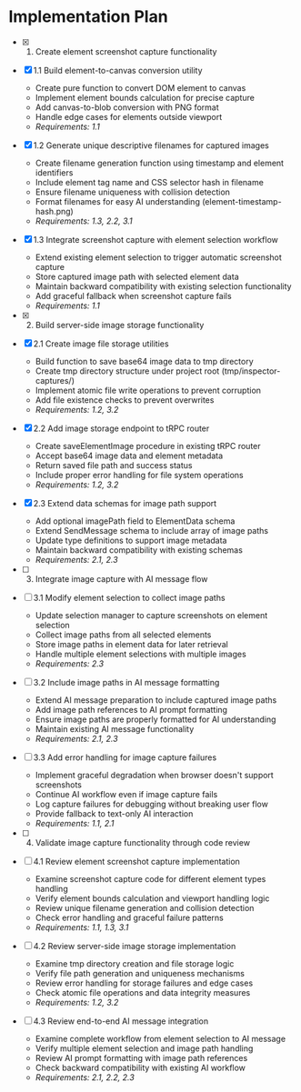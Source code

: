 # Implementation Plan

- [x] 1. Create element screenshot capture functionality
- [x] 1.1 Build element-to-canvas conversion utility
  - Create pure function to convert DOM element to canvas
  - Implement element bounds calculation for precise capture  
  - Add canvas-to-blob conversion with PNG format
  - Handle edge cases for elements outside viewport
  - _Requirements: 1.1_

- [x] 1.2 Generate unique descriptive filenames for captured images
  - Create filename generation function using timestamp and element identifiers
  - Include element tag name and CSS selector hash in filename
  - Ensure filename uniqueness with collision detection
  - Format filenames for easy AI understanding (element-timestamp-hash.png)
  - _Requirements: 1.3, 2.2, 3.1_

- [x] 1.3 Integrate screenshot capture with element selection workflow
  - Extend existing element selection to trigger automatic screenshot capture
  - Store captured image path with selected element data
  - Maintain backward compatibility with existing selection functionality
  - Add graceful fallback when screenshot capture fails
  - _Requirements: 1.1_

- [x] 2. Build server-side image storage functionality
- [x] 2.1 Create image file storage utilities
  - Build function to save base64 image data to tmp directory
  - Create tmp directory structure under project root (tmp/inspector-captures/)
  - Implement atomic file write operations to prevent corruption
  - Add file existence checks to prevent overwrites
  - _Requirements: 1.2, 3.2_

- [x] 2.2 Add image storage endpoint to tRPC router
  - Create saveElementImage procedure in existing tRPC router
  - Accept base64 image data and element metadata
  - Return saved file path and success status
  - Include proper error handling for file system operations
  - _Requirements: 1.2, 3.2_

- [x] 2.3 Extend data schemas for image path support
  - Add optional imagePath field to ElementData schema
  - Extend SendMessage schema to include array of image paths
  - Update type definitions to support image metadata
  - Maintain backward compatibility with existing schemas
  - _Requirements: 2.1, 2.3_

- [ ] 3. Integrate image capture with AI message flow
- [ ] 3.1 Modify element selection to collect image paths
  - Update selection manager to capture screenshots on element selection
  - Collect image paths from all selected elements  
  - Store image paths in element data for later retrieval
  - Handle multiple element selections with multiple images
  - _Requirements: 2.3_

- [ ] 3.2 Include image paths in AI message formatting
  - Extend AI message preparation to include captured image paths
  - Add image path references to AI prompt formatting
  - Ensure image paths are properly formatted for AI understanding
  - Maintain existing AI message functionality
  - _Requirements: 2.1, 2.3_

- [ ] 3.3 Add error handling for image capture failures
  - Implement graceful degradation when browser doesn't support screenshots
  - Continue AI workflow even if image capture fails
  - Log capture failures for debugging without breaking user flow
  - Provide fallback to text-only AI interaction
  - _Requirements: 1.1, 2.1_

- [ ] 4. Validate image capture functionality through code review
- [ ] 4.1 Review element screenshot capture implementation
  - Examine screenshot capture code for different element types handling
  - Verify element bounds calculation and viewport handling logic
  - Review unique filename generation and collision detection
  - Check error handling and graceful failure patterns
  - _Requirements: 1.1, 1.3, 3.1_

- [ ] 4.2 Review server-side image storage implementation
  - Examine tmp directory creation and file storage logic
  - Verify file path generation and uniqueness mechanisms
  - Review error handling for storage failures and edge cases
  - Check atomic file operations and data integrity measures
  - _Requirements: 1.2, 3.2_

- [ ] 4.3 Review end-to-end AI message integration
  - Examine complete workflow from element selection to AI message
  - Verify multiple element selection and image path handling
  - Review AI prompt formatting with image path references
  - Check backward compatibility with existing AI workflow
  - _Requirements: 2.1, 2.2, 2.3_